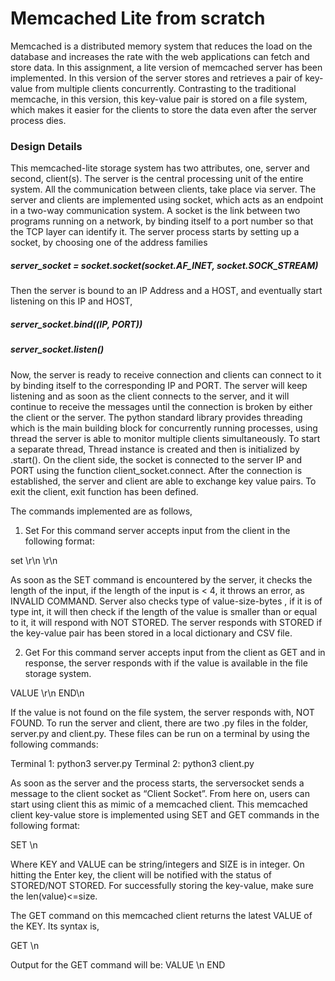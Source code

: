 # Memcached Lite from scratch

Memcached is a distributed memory system that reduces the load on the database and increases the rate with the web applications can fetch and store data. In this assignment, a lite version of memcached server has been implemented. In this version of the server stores and retrieves a pair of key-value from multiple clients concurrently. Contrasting to the traditional memcache, in this version, this key-value pair is stored on a file system, which makes it easier for the clients to store the data even after the server process dies.

### Design Details
This memcached-lite storage system has two attributes, one, server and second, client(s). The server is the central processing unit of the entire system. All the communication between clients, take place via server. The server and clients are implemented using socket, which acts as an endpoint in a two-way communication system. A socket is the link between two programs running on a network, by binding itself to a port number so that the TCP layer can identify it. The server process starts by setting up a socket, by choosing one of the address families

##### server_socket = socket.socket(socket.AF_INET, socket.SOCK_STREAM)

Then the server is bound to an IP Address and a HOST, and eventually start listening on this IP and HOST,
##### server_socket.bind((IP, PORT))
##### server_socket.listen()

Now, the server is ready to receive connection and clients can connect to it by binding itself to the corresponding IP and PORT. The server will keep listening and as soon as the client connects to the server, and it will continue to receive the messages until the connection is broken by either the client or the server.
The python standard library provides threading which is the main building block for concurrently running processes, using thread the server is able to monitor multiple clients simultaneously. To start a separate thread, Thread instance is created and then is initialized by .start().
On the client side, the socket is connected to the server IP and PORT using the function client_socket.connect. After the connection is established, the server and client are able to exchange key value pairs. To exit the client, exit function has been defined.

The commands implemented are as follows,
1. Set
For this command server accepts input from the client in the following format:

set <key> <value-size-bytes> \r\n
<value> \r\n

As soon as the SET command is encountered by the server, it checks the length of the input, if the length of the input is < 4, it throws an error, as INVALID COMMAND. Server also checks type of value-size-bytes , if it is of type int, it will then check if the length of the value is smaller than or equal to it, it will respond with NOT STORED. The server responds with STORED if the key-value pair has been stored in a local dictionary and CSV file.

2. Get
For this command server accepts input from the client as GET <key> and in response, the server responds with if the value is available in the file storage system. 
  
VALUE <key> <value>\r\n
END\n

If the value is not found on the file system, the server responds with, NOT FOUND. To run the server and client, there are two .py files in the folder, server.py and client.py. These files can be run on a terminal by using the following commands:

Terminal 1: python3 server.py Terminal 2: python3 client.py

As soon as the server and the process starts, the serversocket sends a message to the client socket as “Client Socket”. From here on, users can start using client this as mimic of a memcached client. This memcached client key-value store is implemented using SET and GET commands in the following format:

SET <KEY> <SIZE> \n
<VALUE>

Where KEY and VALUE can be string/integers and SIZE is in integer. On hitting the Enter key, the client will be notified with the status of STORED/NOT STORED. For successfully storing the key-value, make sure the len(value)<=size.

The GET command on this memcached client returns the latest VALUE of the KEY. Its syntax
is,

GET <KEY>\n

Output for the GET command will be:
VALUE <KEY> <VALUE>\n
END
